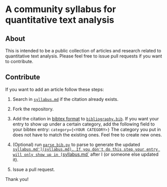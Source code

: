 # A community syllabus for quantitative text analysis 

## About
This is intended to be a public collection of articles and research related to
quantitative text analysis. Please feel free to issue pull requests if you want to
contribute. 

## Contribute

If you want to add an article follow these steps:

1. Search in [`syllabus.md`](syllabus.md) if the citation already exists.
2. Fork the repository.
3. Add the citation in [bibtex format](http://www.bibtex.org/Format/) to
   [`bibliography.bib`](bibliography.bib). If you want your entry to show up
   under a certain category, add the following field to your bibtex entry: 
   ```category={<YOUR CATEGORY>}```
   The category you put in does not have to match the existing ones. Feel free to create new ones.

4. (Optional) run [`parse_bib.py`](parse_bib.py) to parse to generate the
   updated [`syllabus.md'](syllabus.md). If you don't do this step your entry will
   only show up in [`syllabus.md`](syllabus.md) after I (or someone else updated it).
5. Issue a pull request.

Thank you!
